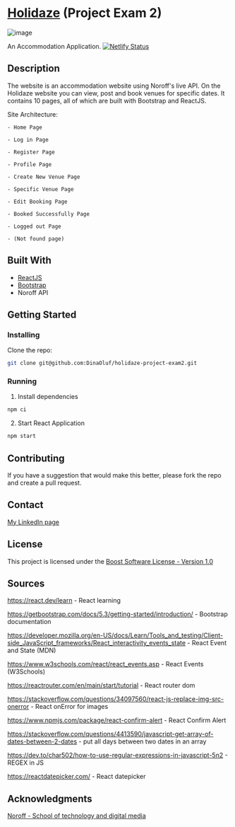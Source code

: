 # [Holidaze](https://holidazeproject.netlify.app/) (Project Exam 2)

![image](https://github.com/DinaOluf/holidaze-project-exam2/assets/91533917/48af3569-0fb0-490a-9453-b65a813c0fd8)

An Accommodation Application.
[![Netlify Status](https://api.netlify.com/api/v1/badges/f3b25f24-5130-4c72-90af-2cfb289e3a45/deploy-status)](https://app.netlify.com/sites/holidazeproject/deploys)


## Description

The website is an accommodation website using Noroff's live API. On the Holidaze website you can view, post and book venues for specific dates. It contains 10 pages, all of which are built with Bootstrap and ReactJS. 

Site Architecture:

    - Home Page 
    
    - Log in Page
    
    - Register Page
    
    - Profile Page
    
    - Create New Venue Page
    
    - Specific Venue Page
    
    - Edit Booking Page
    
    - Booked Successfully Page
    
    - Logged out Page
    
    - (Not found page)


## Built With

- [ReactJS](https://react.dev/)
- [Bootstrap](https://getbootstrap.com/docs/5.2/)
- Noroff API


## Getting Started

### Installing

Clone the repo:

```bash
git clone git@github.com:DinaOluf/holidaze-project-exam2.git
```


### Running

1. Install dependencies
```bash
npm ci
```

2. Start React Application
```bash
npm start 
```


## Contributing

If you have a suggestion that would make this better, please fork the repo and create a pull request.


## Contact

[My LinkedIn page](https://www.linkedin.com/in/dina-olufsen-42922721a/)


## License

This project is licensed under the [Boost Software License - Version 1.0](https://www.boost.org/LICENSE_1_0.txt)


## Sources

https://react.dev/learn - React learning

https://getbootstrap.com/docs/5.3/getting-started/introduction/ - Bootstrap documentation

https://developer.mozilla.org/en-US/docs/Learn/Tools_and_testing/Client-side_JavaScript_frameworks/React_interactivity_events_state - React Event and State (MDN)

https://www.w3schools.com/react/react_events.asp - React Events (W3Schools)

https://reactrouter.com/en/main/start/tutorial - React router dom

https://stackoverflow.com/questions/34097560/react-js-replace-img-src-onerror - React onError for images

https://www.npmjs.com/package/react-confirm-alert - React Confirm Alert 

https://stackoverflow.com/questions/4413590/javascript-get-array-of-dates-between-2-dates - put all days between two dates in an array

https://dev.to/char502/how-to-use-regular-expressions-in-javascript-5n2 - REGEX in JS

https://reactdatepicker.com/ - React datepicker


## Acknowledgments

[Noroff - School of technology and digital media](https://www.noroff.no/)
